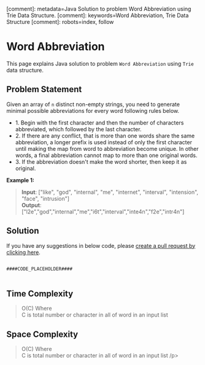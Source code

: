 [comment]: metadata=Java Solution to problem Word Abbreviation using Trie Data Structure.
[comment]: keywords=Word Abbreviation, Trie Data Structure
[comment]: robots=index, follow


<h1>Word Abbreviation</h1>
<p>
This page explains Java solution to problem <code class="inline">Word Abbreviation</code> using <code class="inline">Trie</code> data structure.
</p>


<h2 class="heading">Problem Statement</h2>
<p>
Given an array of <code class="inline">n</code> distinct non-empty strings, you need to generate minimal possible abbreviations for every word following rules below.
</p>
<ul>
<li>1. Begin with the first character and then the number of characters abbreviated, which followed by the last character.</li>
<li>2. If there are any conflict, that is more than one words share the same abbreviation, a longer prefix is used instead of only the first character until making the map from word to abbreviation become unique. In other words, a final abbreviation cannot map to more than one original words.</li>
<li>3. If the abbreviation doesn't make the word shorter, then keep it as original.</li>
</ul>

<b>Example 1:</b>
<blockquote>
<p>
<b>Input</b>: ["like", "god", "internal", "me", "internet", "interval", "intension", "face", "intrusion"]<br/>
<b>Output</b>: ["l2e","god","internal","me","i6t","interval","inte4n","f2e","intr4n"]<br/>
</p>
</blockquote>


<h2 class="heading">Solution</h2>
If you have any suggestions in below code, please <a href="####LINK_PLACEHOLDER####" target="_blank" rel="noopener noreferrer" class="absolute">create a pull request by clicking here</a>.
<pre>
<code class="language-java">
####CODE_PLACEHOLDER####
</code>
</pre>


<h2 class="heading">Time Complexity</h2>
<blockquote>
<p>
O(C) Where <br />
C is total number or character in all of word in an input list
</p>
</blockquote>


<h2 class="heading">Space Complexity</h2>
<blockquote>
<p>
O(C) Where <br />
C is total number or character in all of word in an input list
/p>
</blockquote>